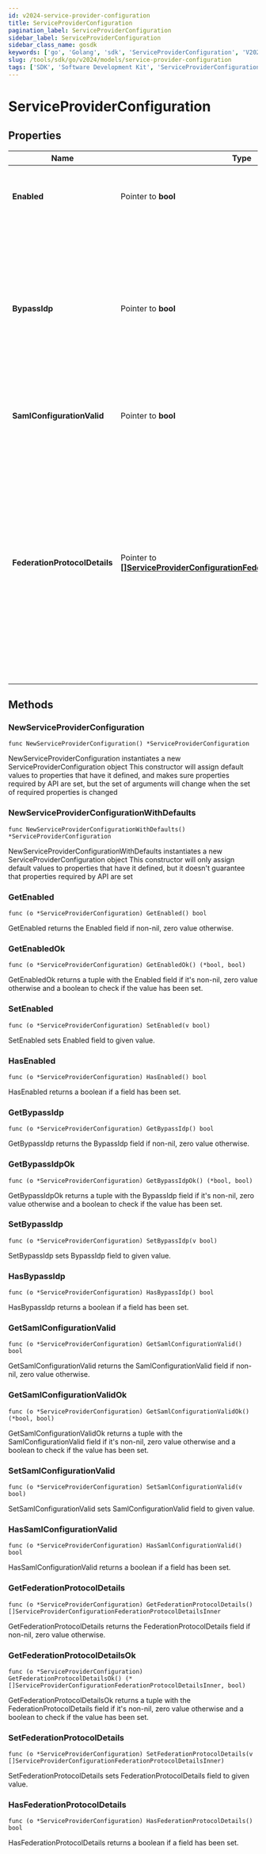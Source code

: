 ```yaml
---
id: v2024-service-provider-configuration
title: ServiceProviderConfiguration
pagination_label: ServiceProviderConfiguration
sidebar_label: ServiceProviderConfiguration
sidebar_class_name: gosdk
keywords: ['go', 'Golang', 'sdk', 'ServiceProviderConfiguration', 'V2024ServiceProviderConfiguration'] 
slug: /tools/sdk/go/v2024/models/service-provider-configuration
tags: ['SDK', 'Software Development Kit', 'ServiceProviderConfiguration', 'V2024ServiceProviderConfiguration']
---
```


# ServiceProviderConfiguration

## Properties

Name | Type | Description | Notes
------------ | ------------- | ------------- | -------------
**Enabled** | Pointer to **bool** | This determines whether or not the SAML authentication flow is enabled for an org | [optional] [default to false]
**BypassIdp** | Pointer to **bool** | This allows basic login with the parameter prompt=true. This is often toggled on when debugging SAML authentication setup. When false, only org admins with MFA-enabled can bypass the IDP. | [optional] [default to false]
**SamlConfigurationValid** | Pointer to **bool** | This indicates whether or not the SAML configuration is valid. | [optional] [default to false]
**FederationProtocolDetails** | Pointer to [**[]ServiceProviderConfigurationFederationProtocolDetailsInner**](service-provider-configuration-federation-protocol-details-inner) | A list of the abstract implementations of the Federation Protocol details. Typically, this will include on SpDetails object and one IdpDetails object used in tandem to define a SAML integration between a customer's identity provider and a customer's SailPoint instance (i.e., the service provider). | [optional] 

## Methods

### NewServiceProviderConfiguration

`func NewServiceProviderConfiguration() *ServiceProviderConfiguration`

NewServiceProviderConfiguration instantiates a new ServiceProviderConfiguration object
This constructor will assign default values to properties that have it defined,
and makes sure properties required by API are set, but the set of arguments
will change when the set of required properties is changed

### NewServiceProviderConfigurationWithDefaults

`func NewServiceProviderConfigurationWithDefaults() *ServiceProviderConfiguration`

NewServiceProviderConfigurationWithDefaults instantiates a new ServiceProviderConfiguration object
This constructor will only assign default values to properties that have it defined,
but it doesn't guarantee that properties required by API are set

### GetEnabled

`func (o *ServiceProviderConfiguration) GetEnabled() bool`

GetEnabled returns the Enabled field if non-nil, zero value otherwise.

### GetEnabledOk

`func (o *ServiceProviderConfiguration) GetEnabledOk() (*bool, bool)`

GetEnabledOk returns a tuple with the Enabled field if it's non-nil, zero value otherwise
and a boolean to check if the value has been set.

### SetEnabled

`func (o *ServiceProviderConfiguration) SetEnabled(v bool)`

SetEnabled sets Enabled field to given value.

### HasEnabled

`func (o *ServiceProviderConfiguration) HasEnabled() bool`

HasEnabled returns a boolean if a field has been set.

### GetBypassIdp

`func (o *ServiceProviderConfiguration) GetBypassIdp() bool`

GetBypassIdp returns the BypassIdp field if non-nil, zero value otherwise.

### GetBypassIdpOk

`func (o *ServiceProviderConfiguration) GetBypassIdpOk() (*bool, bool)`

GetBypassIdpOk returns a tuple with the BypassIdp field if it's non-nil, zero value otherwise
and a boolean to check if the value has been set.

### SetBypassIdp

`func (o *ServiceProviderConfiguration) SetBypassIdp(v bool)`

SetBypassIdp sets BypassIdp field to given value.

### HasBypassIdp

`func (o *ServiceProviderConfiguration) HasBypassIdp() bool`

HasBypassIdp returns a boolean if a field has been set.

### GetSamlConfigurationValid

`func (o *ServiceProviderConfiguration) GetSamlConfigurationValid() bool`

GetSamlConfigurationValid returns the SamlConfigurationValid field if non-nil, zero value otherwise.

### GetSamlConfigurationValidOk

`func (o *ServiceProviderConfiguration) GetSamlConfigurationValidOk() (*bool, bool)`

GetSamlConfigurationValidOk returns a tuple with the SamlConfigurationValid field if it's non-nil, zero value otherwise
and a boolean to check if the value has been set.

### SetSamlConfigurationValid

`func (o *ServiceProviderConfiguration) SetSamlConfigurationValid(v bool)`

SetSamlConfigurationValid sets SamlConfigurationValid field to given value.

### HasSamlConfigurationValid

`func (o *ServiceProviderConfiguration) HasSamlConfigurationValid() bool`

HasSamlConfigurationValid returns a boolean if a field has been set.

### GetFederationProtocolDetails

`func (o *ServiceProviderConfiguration) GetFederationProtocolDetails() []ServiceProviderConfigurationFederationProtocolDetailsInner`

GetFederationProtocolDetails returns the FederationProtocolDetails field if non-nil, zero value otherwise.

### GetFederationProtocolDetailsOk

`func (o *ServiceProviderConfiguration) GetFederationProtocolDetailsOk() (*[]ServiceProviderConfigurationFederationProtocolDetailsInner, bool)`

GetFederationProtocolDetailsOk returns a tuple with the FederationProtocolDetails field if it's non-nil, zero value otherwise
and a boolean to check if the value has been set.

### SetFederationProtocolDetails

`func (o *ServiceProviderConfiguration) SetFederationProtocolDetails(v []ServiceProviderConfigurationFederationProtocolDetailsInner)`

SetFederationProtocolDetails sets FederationProtocolDetails field to given value.

### HasFederationProtocolDetails

`func (o *ServiceProviderConfiguration) HasFederationProtocolDetails() bool`

HasFederationProtocolDetails returns a boolean if a field has been set.


